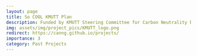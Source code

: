 ```yaml
---
layout: page
title: So COOL KMUTT Plan
description: Funded by KMUTT Steering Committee for Carbon Neutrality by 2040 [2021]
img: assets/img/project_pics/KMUTT_logo.png
redirect: https://canng.github.io/projects/
importance: 3
category: Past Projects
---
```





